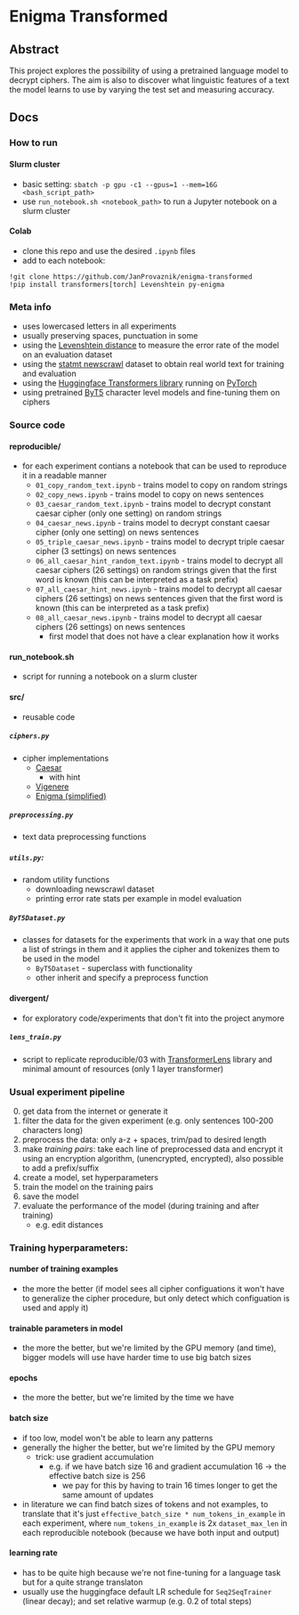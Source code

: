 # Enigma Transformed 

## Abstract
This project explores the possibility of using a pretrained language model to decrypt ciphers. The aim is also to discover what linguistic features of a text the model learns to use by varying the test set and measuring accuracy.


## Docs
### How to run 
#### Slurm cluster
- basic setting: `sbatch -p gpu -c1 --gpus=1 --mem=16G <bash_script_path>`
- use `run_notebook.sh <notebook_path>` to run a Jupyter notebook on a slurm cluster

#### Colab
- clone this repo and use the desired `.ipynb` files
- add to each notebook: 
```
!git clone https://github.com/JanProvaznik/enigma-transformed
!pip install transformers[torch] Levenshtein py-enigma
```
### Meta info
- uses lowercased letters in all experiments
- usually preserving spaces, punctuation in some
- using the [Levenshtein distance](https://en.wikipedia.org/wiki/Levenshtein_distance) to measure the error rate of the model on an evaluation dataset
- using the [statmt newscrawl](https://statmt.org/) dataset to obtain real world text for training and evaluation
- using the [Huggingface Transformers library](https://huggingface.co/transformers/) running on [PyTorch](https://pytorch.org/)
- using pretrained [ByT5](https://arxiv.org/abs/2105.13626) character level models and fine-tuning them on ciphers

### Source code
#### reproducible/
- for each experiment contians a notebook that can be used to reproduce it in a readable manner
    - `01_copy_random_text.ipynb` - trains model to copy on random strings
    - `02_copy_news.ipynb` - trains model to copy on news sentences
    - `03_caesar_random_text.ipynb` - trains model to decrypt constant caesar cipher (only one setting) on random strings
    - `04_caesar_news.ipynb` - trains model to decrypt constant caesar cipher (only one setting) on news sentences
    - `05_triple_caesar_news.ipynb` - trains model to decrypt triple caesar cipher (3 settings) on news sentences
    - `06_all_caesar_hint_random_text.ipynb` - trains model to decrypt all caesar ciphers (26 settings) on random strings given that the first word is known (this can be interpreted as a task prefix)
    - `07_all_caesar_hint_news.ipynb` - trains model to decrypt all caesar ciphers (26 settings) on news sentences given that the first word is known (this can be interpreted as a task prefix)
    - `08_all_caesar_news.ipynb` - trains model to decrypt all caesar ciphers (26 settings) on news sentences
        - first model that does not have a clear explanation how it works 

#### run_notebook.sh
- script for running a notebook on a slurm cluster 


#### src/
- reusable code
##### `ciphers.py`
- cipher implementations
    - [Caesar](https://en.wikipedia.org/wiki/Caesar_cipher) 
       - with hint
    - [Vigenere](https://en.wikipedia.org/wiki/Vigen%C3%A8re_cipher)
    - [Enigma (simplified)](https://en.wikipedia.org/wiki/Cryptanalysis_of_the_Enigma#The_Enigma_machine)
##### `preprocessing.py`
- text data preprocessing functions
##### `utils.py`: 
- random utility functions
     - downloading newscrawl dataset
     - printing error rate stats per example in model evaluation
##### `ByT5Dataset.py`
- classes for datasets for the experiments that work in a way that one puts a list of strings in them and it applies the cipher and tokenizes them to be used in the model
    - `ByT5Dataset` - superclass with functionality
    - other inherit and specify a preprocess function

#### divergent/
- for exploratory code/experiments that don't fit into the project anymore
##### `lens_train.py`
- script to replicate reproducible/03 with [TransformerLens](https://github.com/neelnanda-io/TransformerLens) library and minimal amount of resources (only 1 layer transformer)


### Usual experiment pipeline
0. get data from the internet or generate it
1. filter the data for the given experiment (e.g. only sentences 100-200 characters long)
2. preprocess the data: only a-z + spaces, trim/pad to desired length
3. make *training pairs*: take each line of preprocessed data and encrypt it using an encryption algorithm, (unencrypted, encrypted), also possible to add a prefix/suffix
4. create a model, set hyperparameters
5. train the model on the training pairs
6. save the model
7. evaluate the performance of the model (during training and after training)
    - e.g. edit distances

### Training hyperparameters:
#### number of training examples
- the more the better (if model sees all cipher configuations it won't have to generalize the cipher procedure, but only detect which configuation is used and apply it)

#### trainable parameters in model
- the more the better, but we're limited by the GPU memory (and time), bigger models will use have harder time to use big batch sizes
#### epochs
- the more the better, but we're limited by the time we have

#### batch size
- if too low, model won't be able to learn any patterns
- generally the higher the better, but we're limited by the GPU memory 
    - trick: use gradient accumulation 
        - e.g. if we have batch size 16 and gradient accumulation 16 -> the effective batch size is 256
            - we pay for this by having to train 16 times longer to get the same amount of updates
- in literature we can find batch sizes of tokens and not examples, to translate that it's just `effective_batch_size * num_tokens_in_example` in each experiment, where `num_tokens_in_example` is 2x `dataset_max_len` in each reproducible notebook (because we have both input and output)

#### learning rate
- has to be quite high because we're not fine-tuning for a language task but for a quite strange translaton
- usually use the huggingface default LR schedule for `Seq2SeqTrainer` (linear decay); and set relative warmup (e.g. 0.2 of total steps) 